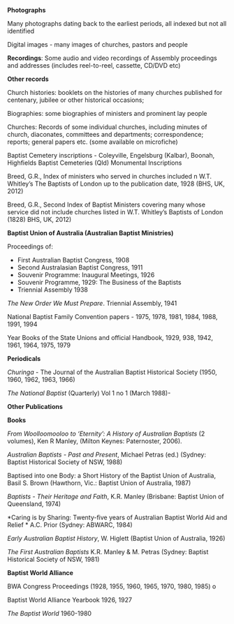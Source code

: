 ---
---


**Photographs**

Many photographs dating back to the earliest periods, all indexed but not all identified

Digital images - many images of churches, pastors and people



**Recordings**: Some audio and video recordings of Assembly proceedings and addresses (includes reel-to-reel, cassette, CD/DVD etc)



**Other records**

Church histories: booklets on the histories of many churches published for centenary, jubilee or other historical occasions;

Biographies: some biographies of ministers and prominent lay people

Churches: Records of some individual churches, including minutes of church, diaconates, committees and departments; correspondence; reports; general papers etc. (some available on microfiche)

Baptist Cemetery inscriptions - Coleyville, Engelsburg (Kalbar), Boonah, Highfields Baptist Cemeteries (Qld) Monumental Inscriptions

Breed, G.R., Index of ministers who served in churches included n W.T. Whitley’s The Baptists of London up to the publication date, 1928 (BHS, UK, 2012)

Breed, G.R., Second Index of Baptist Ministers covering many whose service did not include churches listed in W.T. Whitley’s Baptists of London (1828) BHS, UK, 2012)



**Baptist Union of Australia (Australian Baptist Ministries)**

Proceedings of:

- First Australian Baptist Congress, 1908
- Second Australasian Baptist Congress, 1911
- Souvenir Programme: Inaugural Meetings, 1926
- Souvenir Programme, 1929: The Business of the Baptists
- Triennial Assembly 1938

*The New Order We Must Prepare*. Triennial Assembly, 1941
  
National Baptist Family Convention papers - 1975, 1978, 1981, 1984, 1988, 1991, 1994

Year Books of the State Unions and official Handbook, 1929, 938, 1942, 1961, 1964, 1975, 1979
 

**Periodicals**

*Churinga*  - The Journal of the Australian Baptist Historical Society  (1950, 1960, 1962, 1963, 1966)

*The National Baptist* (Quarterly) Vol 1 no 1 (March 1988)-

 

**Other Publications**

 

**Books**

*From Woolloomooloo to ‘Eternity’: A History of Australian Baptists*  (2 volumes), Ken R Manley, (Milton Keynes: Paternoster, 2006).

*Australian Baptists - Past and Present*,  Michael Petras (ed.) (Sydney: Baptist Historical Society of NSW, 1988)

Baptised into one Body: a Short History of the Baptist Union of Australia, Basil S. Brown (Hawthorn, Vic.: Baptist Union of Australia, 1987)

*Baptists - Their Heritage and Faith*, K.R. Manley (Brisbane: Baptist Union of Queensland, 1974)

*Caring is by Sharing: Twenty-five years of Austra­lian Baptist World Aid and Relief * A.C. Prior (Sydney: ABWARC, 1984)

*Early Australian Baptist History*, W. Higlett (Baptist Union of Australia, 1926)

*The First Australian Baptists* K.R. Manley & M. Petras (Syd­ney:  Baptist Historical Society of NSW, 1981)

 

**Baptist World Alliance**

BWA Congress Proceedings (1928,  1955, 1960, 1965, 1970, 1980, 1985) o

Baptist World Alliance Yearbook 1926, 1927

*The Baptist World* 1960-1980
